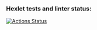 ### Hexlet tests and linter status:
[![Actions Status](https://github.com/ev1-av1-ness/java-project-61/workflows/hexlet-check/badge.svg)](https://github.com/ev1-av1-ness/java-project-61/actions)